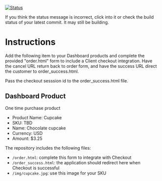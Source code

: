 [![Status](https://img.shields.io/badge/status-SUBMITTABLE%20COMMIT:%2015527214378a0616c2433149a1505371a6a24435-brightgreen.svg)](https://github.com/crowdbotics-challenges/bakery_scaffold_j8xhXQlUVFB8S53G/commit/15527214378a0616c2433149a1505371a6a24435)






If you think the status message is incorrect, click into it or check the build status of your latest commit. It may still be building.

# Instructions 

Add the following item to your Dashboard products and complete the provided "order.html" form to include a Client checkout integration. Have the cancel URL return back to order form, and have the success URL direct the customer to order_success.html. 

Pass the checkout sesssion id to the order_success.html file.

## Dashboard Product
One time purchase product
* Product Name: Cupcake
* SKU: TBD
* Name: Chocolate cupcake
* Currency: USD
* Amount: $3.25

The repository includes the following files:
* `/order.html`: complete this form to integrate with Checkout
* `/order_success.html`: the application should redirect here when Checkout is successful
* `/img/cupcake.jpg`: use this image for your SKU
